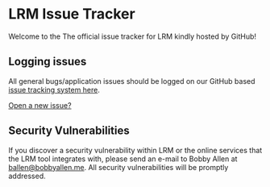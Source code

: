 # LRM Issue Tracker

Welcome to the The official issue tracker for LRM kindly hosted by GitHub!

## Logging issues

All general bugs/application issues should be logged on our GitHub based [issue tracking system here](https://github.com/lrmapp/issues/issues).

[Open a new issue?](https://github.com/lrmapp/issues/issues/new)

## Security Vulnerabilities

If you discover a security vulnerability within LRM or the online services that the LRM tool integrates with, please send an e-mail to Bobby Allen at ballen@bobbyallen.me. All security vulnerabilities will be promptly addressed.
